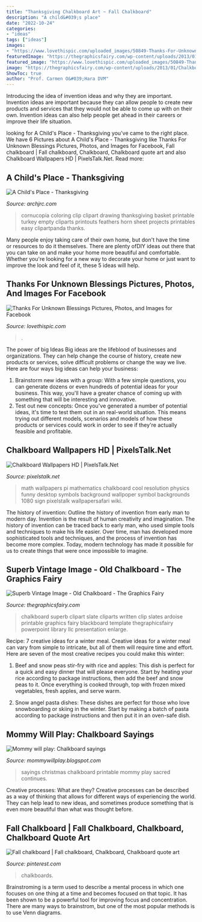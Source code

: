```yaml
---
title: "Thanksgiving Chalkboard Art ~ Fall Chalkboard"
description: "A child&#039;s place"
date: "2022-10-24"
categories:
- "ideas"
tags: ["ideas"]
images:
- "https://www.lovethispic.com/uploaded_images/50849-Thanks-For-Unknown-Blessings.jpg"
featuredImage: "https://thegraphicsfairy.com/wp-content/uploads/2013/01/ChalkboardVintageGraphicsFairy2.jpg"
featured_image: "https://www.lovethispic.com/uploaded_images/50849-Thanks-For-Unknown-Blessings.jpg"
image: "https://thegraphicsfairy.com/wp-content/uploads/2013/01/ChalkboardVintageGraphicsFairy2.jpg"
ShowToc: true
author: "Prof. Carmen O&#039;Hara DVM"
---
```



Introducing the idea of invention ideas and why they are important.
Invention ideas are important because they can allow people to create new products and services that they would not be able to come up with on their own. Invention ideas can also help people get ahead in their careers or improve their life situation.

	

		
looking for A Child&#039;s Place - Thanksgiving you've came to the right place. We have 6 Pictures about A Child&#039;s Place - Thanksgiving like Thanks For Unknown Blessings Pictures, Photos, and Images for Facebook, Fall chalkboard | Fall chalkboard, Chalkboard, Chalkboard quote art and also Chalkboard Wallpapers HD | PixelsTalk.Net. Read more:
		
    
## A Child&#039;s Place - Thanksgiving

<img loading=lazy src="http://www.archjrc.com/childsplace/images/cornucopia2.gif" onerror="this.onerror=null;this.src='https://tse3.mm.bing.net/th?id=OIP.Rf62ICiOFvKzEaHR-UNFawHaIc&amp;pid=15.1';" alt="A Child&#039;s Place - Thanksgiving">

_Source: archjrc.com_

>cornucopia coloring clip clipart drawing thanksgiving basket printable turkey empty cliparts printouts feathers horn sheet projects printables easy clipartpanda thanks. 

	

Many people enjoy taking care of their own home, but don't have the time or resources to do it themselves. There are plenty ofDIY ideas out there that you can take on and make your home more beautiful and comfortable. Whether you're looking for a new way to decorate your home or just want to improve the look and feel of it, these 5 ideas will help.

    
## Thanks For Unknown Blessings Pictures, Photos, And Images For Facebook

<img loading=lazy src="https://www.lovethispic.com/uploaded_images/50849-Thanks-For-Unknown-Blessings.jpg" onerror="this.onerror=null;this.src='https://tse3.mm.bing.net/th?id=OIP._7q1cxduwsHHyHHUdOni1gHaK9&amp;pid=15.1';" alt="Thanks For Unknown Blessings Pictures, Photos, and Images for Facebook">

_Source: lovethispic.com_

>. 

	

The power of big Ideas
Big ideas are the lifeblood of businesses and organizations. They can help change the course of history, create new products or services, solve difficult problems or change the way we live.
Here are four ways big ideas can help your business: 
1. Brainstorm new ideas with a group: With a few simple questions, you can generate dozens or even hundreds of potential ideas for your business. This way, you'll have a greater chance of coming up with something that will be interesting and innovative.
2. Test out new concepts: Once you've generated a number of potential ideas, it's time to test them out in an real-world situation. This means trying out different models, scenarios and models of how these products or services could work in order to see if they're actually feasible and profitable. 

    
## Chalkboard Wallpapers HD | PixelsTalk.Net

<img loading=lazy src="https://www.pixelstalk.net/wp-content/uploads/2016/08/Chalkboard-math-hd-resolution-images-1920x1080.png" onerror="this.onerror=null;this.src='https://tse2.mm.bing.net/th?id=OIP.yXHrPbvFxSBClbrRw0p2ygHaEK&amp;pid=15.1';" alt="Chalkboard Wallpapers HD | PixelsTalk.Net">

_Source: pixelstalk.net_

>math wallpapers pi mathematics chalkboard cool resolution physics funny desktop symbols background wallpoper symbol backgrounds 1080 sign pixelstalk wallpapersafari wiki. 

	

The history of invention: Outline the history of invention from early man to modern day.
Invention is the result of human creativity and imagination. The history of invention can be traced back to early man, who used simple tools and techniques to make his life easier. Over time, man has developed more sophisticated tools and techniques, and the process of invention has become more complex. Today, modern technology has made it possible for us to create things that were once impossible to imagine.

    
## Superb Vintage Image - Old Chalkboard - The Graphics Fairy

<img loading=lazy src="https://thegraphicsfairy.com/wp-content/uploads/2013/01/ChalkboardVintageGraphicsFairy2.jpg" onerror="this.onerror=null;this.src='https://tse1.mm.bing.net/th?id=OIP.OO5nILp6O4rYESSi6RIhXAAAAA&amp;pid=15.1';" alt="Superb Vintage Image - Old Chalkboard - The Graphics Fairy">

_Source: thegraphicsfairy.com_

>chalkboard superb clipart slate cliparts written clip slates ardoise printable graphics fairy blackboard template thegraphicsfairy powerpoint library llc presentation enlarge. 

	

Recipe: 7 creative ideas for a winter meal.
Creative ideas for a winter meal can vary from simple to intricate, but all of them will require time and effort. Here are seven of the most creative recipes you could make this winter: 
1. Beef and snow peas stir-fry with rice and apples: This dish is perfect for a quick and easy dinner that will please everyone. Start by heating your rice according to package instructions, then add the beef and snow peas to it. Once everything is cooked through, top with frozen mixed vegetables, fresh apples, and serve warm. 

2. Snow angel pasta dishes: These dishes are perfect for those who love snowboarding or skiing in the winter. Start by making a batch of pasta according to package instructions and then put it in an oven-safe dish.

    
## Mommy Will Play: Chalkboard Sayings

<img loading=lazy src="http://2.bp.blogspot.com/-swVu23UIiR4/UoeYo-7mdMI/AAAAAAAAFZ4/6vDEGL-ssk0/s1600/Christmas+copy.jpg" onerror="this.onerror=null;this.src='https://tse3.mm.bing.net/th?id=OIP.GpUKqo2-vKB_ZvGvIlJ-7AHaJQ&amp;pid=15.1';" alt="Mommy will play: Chalkboard sayings">

_Source: mommywillplay.blogspot.com_

>sayings christmas chalkboard printable mommy play sacred continues. 

	

Creative processes: What are they?
Creative processes can be described as a way of thinking that allows for different ways of experiencing the world. They can help lead to new ideas, and sometimes produce something that is even more beautiful than what was thought before.

    
## Fall Chalkboard | Fall Chalkboard, Chalkboard, Chalkboard Quote Art

<img loading=lazy src="https://i.pinimg.com/originals/d9/ed/f6/d9edf6bcc146376d81034c82d9458f5b.jpg" onerror="this.onerror=null;this.src='https://tse1.mm.bing.net/th?id=OIP.z_6nsAcGuD4isz7DSF7hogHaJ4&amp;pid=15.1';" alt="Fall chalkboard | Fall chalkboard, Chalkboard, Chalkboard quote art">

_Source: pinterest.com_

>chalkboards. 

	

Brainstroming is a term used to describe a mental process in which one focuses on one thing at a time and becomes focused on that topic. It has been shown to be a powerful tool for improving focus and concentration. There are many ways to brainstrom, but one of the most popular methods is to use Venn diagrams.

